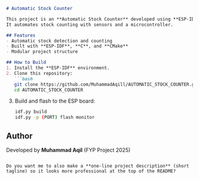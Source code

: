 ````markdown
# Automatic Stock Counter

This project is an **Automatic Stock Counter** developed using **ESP-IDF** and C.  
It automates stock counting with sensors and a microcontroller.

## Features
- Automatic stock detection and counting  
- Built with **ESP-IDF**, **C**, and **CMake**  
- Modular project structure  

## How to Build
1. Install the **ESP-IDF** environment.  
2. Clone this repository:  
   ```bash
   git clone https://github.com/MuhammadAqill/AUTOMATIC_STOCK_COUNTER.git
   cd AUTOMATIC_STOCK_COUNTER
````

3. Build and flash to the ESP board:

   ```bash
   idf.py build
   idf.py -p (PORT) flash monitor
   ```

## Author

Developed by **Muhammad Aqil** (FYP Project 2025)

```

Do you want me to also make a **one-line project description** (short tagline) so it looks more professional at the top of the README?
```
